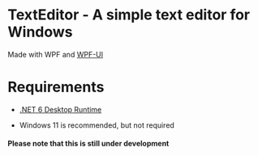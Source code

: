 # TextEditor - A simple text editor for Windows
Made with WPF and [WPF-UI](https://github.com/lepoco/wpfui)

# Requirements

- [.NET 6 Desktop Runtime](https://dotnet.microsoft.com/en-us/download/dotnet/6.0)

- Windows 11 is recommended, but not required

#### Please note that this is still under development
